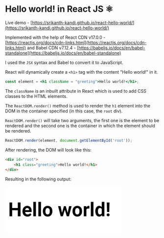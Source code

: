 # Hello world! in React JS ⚛️

Live demo - [https://srikanth-kandi.github.io/react-hello-world/](https://srikanth-kandi.github.io/react-hello-world/)

Implemented with the help of React CDN v17.0.0 - [https://reactjs.org/docs/cdn-links.html](https://reactjs.org/docs/cdn-links.html) and Babel CDN v7.12.4 - [https://babeljs.io/docs/en/babel-standalone](https://babeljs.io/docs/en/babel-standalone)

I used the `JSX` syntax and Babel to convert it to JavaScript.

React will dynamically create a `<h1>` tag with the content "Hello world!" in it.

```jsx
const element = <h1 className = "greeting">Hello world!</h1>;
```

The `className` is an inbuilt attribute in React which is used to add CSS classes to the HTML elements.

The `ReactDOM.render()` method is used to render the `h1` element into the DOM in the container specified (in this case, the `root` div).

`ReactDOM.render()` will take two arguments, the first one is the element to be rendered and the second one is the container in which the element should be rendered.

```jsx
ReactDOM.render(element, document.getElementById('root'));
```

After rendering, the DOM will look like this:

```html
<div id="root">
    <h1 class="greeting">Hello world!</h1>
</div>
```

Resulting in the following output:

![Hello world! output](./images/output.png)